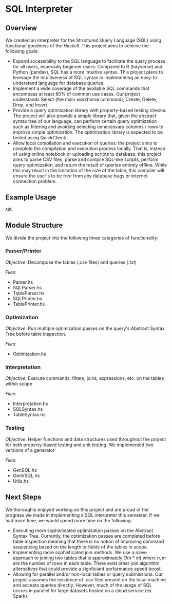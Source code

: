 # SQL Interpreter

## Overview
We created an interpreter for the Structured Query Language (SQL) using functional goodness of the Haskell. This project aims to achieve the following goals:

* Expand accessibility to the SQL language to facilitate the query process for all users, especially beginner users: Compared to R (tidyverse) and Python (pandas), SQL has a more intuitive syntax. This project plans to leverage the intuitiveness of SQL syntax in implementing an easy-to-understand language for database queries.
* Implement a wide coverage of the available SQL commands that encompass at least 80% of common use cases. Our project understands Select (the main workhorse command), Create, Delete, Drop, and Insert.
* Provide a query optimization library with property-based testing checks: The project will also provide a simple library that, given the abstract syntax tree of our language, can perform certain query optimization such as filtering and avoiding selecting unnecessary columns / rows to improve simple optimization. The optimization library is expected to be tested using QuickCheck.
* Allow local compilation and execution of queries: the project aims to complete the compilation and execution process locally. That is, instead of using online notebook or uploading scripts to database, this project aims to parse CSV files, parse and compile SQL-like scripts, perform query optimization, and return the result of queries entirely offline. While this may result in the limitation of the size of the table, this compiler will ensure the user's to be free from any database bugs or internet connection problem.

## Example Usage

```bash
ABC
```

## Module Structure
We divide the project into the following three categories of functionality:

### Parser/Printer
*Objective*: Decompose the tables (.csv files) and queries (.txt)

*Files*:
* Parser.hs
* SQLParser.hs
* TableParser.hs
* SQLPrinter.hs
* TablePrinter.hs

### Optimization
*Objective*: Run multiple optimization passes on the query's Abstract Syntax Tree before table inspection. 

*Files*:
* Optimization.hs

### Interpretation
*Objective*: Execute commands, filters, joins, expressions, etc. on the tables within scope

*Files*:
* Interpretation.hs
* SQLSyntax.hs
* TableSyntax.hs

### Testing
*Objective*: Helper functions and data structures used throughout the project for both property-based testing and unit testing. We implemented two versions of a generator 

*Files*:
* GenSQL.hs
* GenVSQL.hs
* Utils.hs

## Next Steps

We thoroughly enjoyed working on this project and are proud of the progress we made in implementing a SQL interpreter this semester. If we had more time, we would spend more time on the following:

 * Executing more sophisticated optimization passes on the Abstract Syntax Tree. Currently, the optimization passes are completed before table inspection meaning that there is no notion of improving command sequencing based on the length or fields of the tables in scope.
 * Implementing more sophisticated join methods. We use a naive approach to joining two tables that is approximately $O(n * m)$ where $n, m$ are the number of rows in each table. There exist other join algorithm alternatives that could provide a signficiant performance speed boost.
 * Allowing for parallel and/or non-local tables or query submissions. Our project assumes the existence of .csv files present on the local machine and accepts queries directly. However, much of the usage of SQL occurs in parallel for large datasets hosted on a cloud service (ex. Spark).